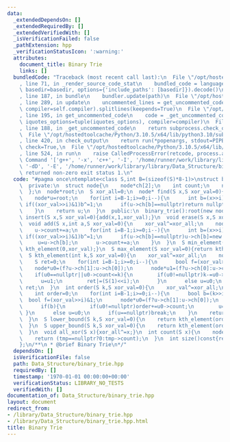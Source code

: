 ```yaml
---
data:
  _extendedDependsOn: []
  _extendedRequiredBy: []
  _extendedVerifiedWith: []
  _isVerificationFailed: false
  _pathExtension: hpp
  _verificationStatusIcon: ':warning:'
  attributes:
    document_title: Binary Trie
    links: []
  bundledCode: "Traceback (most recent call last):\n  File \"/opt/hostedtoolcache/Python/3.10.5/x64/lib/python3.10/site-packages/onlinejudge_verify/documentation/build.py\"\
    , line 71, in _render_source_code_stat\n    bundled_code = language.bundle(stat.path,\
    \ basedir=basedir, options={'include_paths': [basedir]}).decode()\n  File \"/opt/hostedtoolcache/Python/3.10.5/x64/lib/python3.10/site-packages/onlinejudge_verify/languages/cplusplus.py\"\
    , line 187, in bundle\n    bundler.update(path)\n  File \"/opt/hostedtoolcache/Python/3.10.5/x64/lib/python3.10/site-packages/onlinejudge_verify/languages/cplusplus_bundle.py\"\
    , line 289, in update\n    uncommented_lines = get_uncommented_code(path, iquotes=self.iquotes,\
    \ compiler=self.compiler).splitlines(keepends=True)\n  File \"/opt/hostedtoolcache/Python/3.10.5/x64/lib/python3.10/site-packages/onlinejudge_verify/languages/cplusplus_bundle.py\"\
    , line 195, in get_uncommented_code\n    code = _get_uncommented_code(path.resolve(),\
    \ iquotes_options=tuple(iquotes_options), compiler=compiler)\n  File \"/opt/hostedtoolcache/Python/3.10.5/x64/lib/python3.10/site-packages/onlinejudge_verify/languages/cplusplus_bundle.py\"\
    , line 188, in _get_uncommented_code\n    return subprocess.check_output(command)\n\
    \  File \"/opt/hostedtoolcache/Python/3.10.5/x64/lib/python3.10/subprocess.py\"\
    , line 420, in check_output\n    return run(*popenargs, stdout=PIPE, timeout=timeout,\
    \ check=True,\n  File \"/opt/hostedtoolcache/Python/3.10.5/x64/lib/python3.10/subprocess.py\"\
    , line 524, in run\n    raise CalledProcessError(retcode, process.args,\nsubprocess.CalledProcessError:\
    \ Command '['g++', '-x', 'c++', '-I', '/home/runner/work/library/library', '-fpreprocessed',\
    \ '-dD', '-E', '/home/runner/work/library/library/Data_Structure/binary_trie.hpp']'\
    \ returned non-zero exit status 1.\n"
  code: "#pagma once\ntemplate<class S,int B=(sizeof(S)*8-1)>\nstruct binary_trie{\n\
    \  private:\n  struct node{\n    node*ch[2];\n    int count;\n    node():ch{nullptr,nullptr},count(0){}\n\
    \  };\n  node*root;\n  S xor_all=0;\n  node* find(S x,S xor_val=0){\n    xor_val^=xor_all;\n\
    \    node*u=root;\n    for(int i=B-1;i>=0;i--){\n      int b=(x>>i)&1;\n     \
    \ if((xor_val>>i)&1)b^=1;\n      if(u->ch[b]==nullptr)return nullptr;\n      u=u->ch[b];\n\
    \    }\n    return u;\n  }\n  public:\n  binary_trie():root(new node()){}\n  void\
    \ insert(S x,S xor_val=0){add(x,1,xor_val);}\n  void erase(S x,S xor_val=0){add(x,-1,xor_val);}\n\
    \  void add(S x,int a,S xor_val=0){\n    xor_val^=xor_all;\n    node*u=root;\n\
    \    u->count+=a;\n    for(int i=B-1;i>=0;i--){\n      int b=(x>>i)&1;\n     \
    \ if((xor_val>>i)&1)b^=1;\n      if(u->ch[b]==nullptr)u->ch[b]=new node();\n \
    \     u=u->ch[b];\n      u->count+=a;\n    }\n  }\n  S min_element(S xor_val=0){return\
    \ kth_element(0,xor_val);}\n  S max_element(S xor_val=0){return kth_element(size()-1,xor_val);}\n\
    \  S kth_element(int k,S xor_val=0){\n    xor_val^=xor_all;\n    node*u=root;\n\
    \    S ret=0;\n    for(int i=B-1;i>=0;i--){\n      bool f=(xor_val>>i)&1;\n  \
    \    node*u0=(f?u->ch[1]:u->ch[0]);\n      node*u1=(f?u->ch[0]:u->ch[1]);\n  \
    \    if(u0==nullptr||u0->count<=k){\n        if(u0!=nullptr)k-=u0->count;\n  \
    \      u=u1;\n        ret|=(S(1)<<i);\n      }\n      else u=u0;\n    }\n    return\
    \ ret;\n  }\n  int order(S k,S xor_val=0){\n    xor_val^=xor_all;\n    node*u=root;\n\
    \    int order=0;\n    for(int i=B-1;i>=0;i--){\n      bool b=(k>>i)&1;\n    \
    \  bool f=(xor_val>>i)&1;\n      node*u0=(f?u->ch[1]:u->ch[0]);\n      node*u1=(f?u->ch[0]:u->ch[1]);\n\
    \      if(b){\n        if(u0!=nullptr)order+=u0->count;\n        u=u1;\n     \
    \ }\n      else u=u0;\n      if(u==nullptr)break;\n    }\n    return order;\n\
    \  }\n  S lower_bound(S k,S xor_val=0){\n    return kth_element(order(k,xor_val));\n\
    \  }\n  S upper_bound(S k,S xor_val=0){\n    return kth_element(order(k+1,xor_val));\n\
    \  }\n  void all_xor(S x){xor_all^=x;}\n  int count(S x){\n    node*tmp=find(x);\n\
    \    return (tmp==nullptr?0:tmp->count);\n  }\n  int size()const{return root->count;}\n\
    };\n/**\n * @brief Binary Trie\n*/"
  dependsOn: []
  isVerificationFile: false
  path: Data_Structure/binary_trie.hpp
  requiredBy: []
  timestamp: '1970-01-01 00:00:00+00:00'
  verificationStatus: LIBRARY_NO_TESTS
  verifiedWith: []
documentation_of: Data_Structure/binary_trie.hpp
layout: document
redirect_from:
- /library/Data_Structure/binary_trie.hpp
- /library/Data_Structure/binary_trie.hpp.html
title: Binary Trie
---
```

